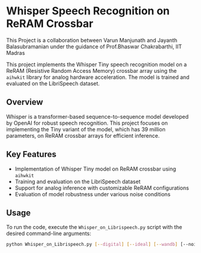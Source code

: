 # Whisper Speech Recognition on ReRAM Crossbar
This Project is a collaboration between Varun Manjunath and Jayanth Balasubramanian under the guidance of Prof.Bhaswar Chakrabarthi, IIT Madras

This project implements the Whisper Tiny speech recognition model on a ReRAM (Resistive Random Access Memory) crossbar array using the `aihwkit` library for analog hardware acceleration. The model is trained and evaluated on the LibriSpeech dataset.

## Overview

Whisper is a transformer-based sequence-to-sequence model developed by OpenAI for robust speech recognition. This project focuses on implementing the Tiny variant of the model, which has 39 million parameters, on ReRAM crossbar arrays for efficient inference.

## Key Features

- Implementation of Whisper Tiny model on ReRAM crossbar using `aihwkit`
- Training and evaluation on the LibriSpeech dataset
- Support for analog inference with customizable ReRAM configurations
- Evaluation of model robustness under various noise conditions

## Usage

To run the code, execute the `Whisper_on_Librispeech.py` script with the desired command-line arguments:

```bash
python Whisper_on_Librispeech.py [--digital] [--ideal] [--wandb] [--noise NOISE] [--run_name RUN_NAME] [--train_hwa] [--load] [--checkpoint CHECKPOINT] [--learning_rate LEARNING_RATE]
